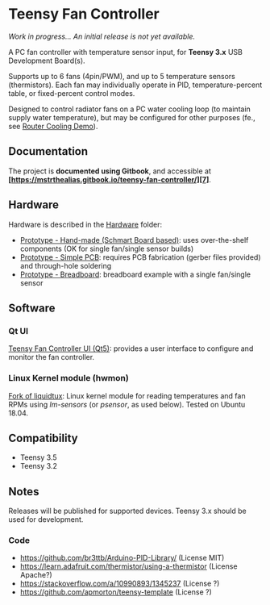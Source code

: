 # Teensy Fan Controller

*Work in progress... An initial release is not yet available.*

A PC fan controller with temperature sensor input, for **Teensy 3.x** USB Development Board(s).

Supports up to 6 fans (4pin/PWM), and up to 5 temperature sensors (thermistors). Each fan may individually operate in PID, temperature-percent table, or fixed-percent control modes.

Designed to control radiator fans on a PC water cooling loop (to maintain supply water temperature), but may be configured for other purposes (fe., see [Router Cooling Demo][6]).


## Documentation

The project is **documented using Gitbook**, and accessible at **[https://mstrthealias.gitbook.io/teensy-fan-controller/][7]**.


## Hardware

Hardware is described in the [Hardware][5] folder:

* [Prototype - Hand-made (Schmart Board based)][3]: uses over-the-shelf components (OK for single fan/single sensor builds)
* [Prototype - Simple PCB][4]: requires PCB fabrication (gerber files provided) and through-hole soldering
* [Prototype - Breadboard][2]: breadboard example with a single fan/single sensor


## Software

### Qt UI

[Teensy Fan Controller UI (Qt5)](https://github.com/mstrthealias/TFC-ui): provides a user interface to configure and monitor the fan controller.

### Linux Kernel module (hwmon)

[Fork of liquidtux](https://github.com/mstrthealias/liquidtux): Linux kernel module for reading temperatures and fan RPMs using *lm-sensors* (or *psensor*, as used below).  Tested on Ubuntu 18.04.


## Compatibility

- Teensy 3.5
- Teensy 3.2


## Notes

Releases will be published for supported devices. Teensy 3.x should be used for development.


### Code
- https://github.com/br3ttb/Arduino-PID-Library/ (License MIT)
- https://learn.adafruit.com/thermistor/using-a-thermistor (License Apache?)
- https://stackoverflow.com/a/10990893/1345237 (License ?)
- https://github.com/apmorton/teensy-template (License ?)




[2]: Hardware/Breadboard/
[3]: Hardware/Schmart%20Board/
[4]: Hardware/Simple/
[5]: Hardware/
[6]: https://mstrthealias.gitbook.io/teensy-fan-controller/demo/router-cooling-demo
[7]: https://mstrthealias.gitbook.io/teensy-fan-controller/
